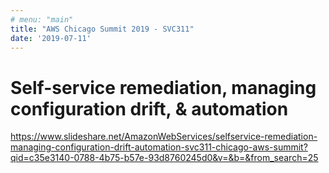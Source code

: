 ```yaml
---
# menu: "main"
title: "AWS Chicago Summit 2019 - SVC311"
date: '2019-07-11'
---
```

# Self-service remediation, managing configuration drift, & automation

https://www.slideshare.net/AmazonWebServices/selfservice-remediation-managing-configuration-drift-automation-svc311-chicago-aws-summit?qid=c35e3140-0788-4b75-b57e-93d8760245d0&v=&b=&from_search=25